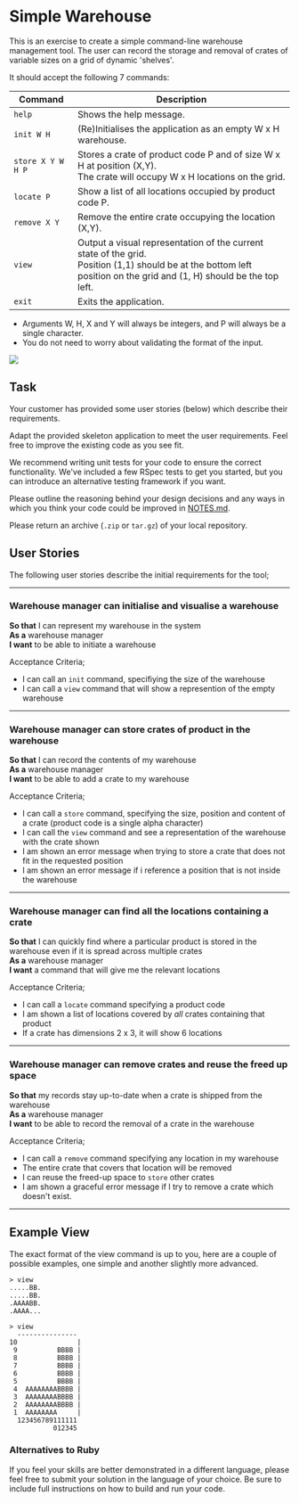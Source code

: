 # Simple Warehouse

This is an exercise to create a simple command-line warehouse management tool. The user can record the storage and removal of crates of variable sizes on a grid of dynamic 'shelves'.

It should accept the following 7 commands:

| Command           | Description                                                                                                                                                             |
| ----------------- | ----------------------------------------------------------------------------------------------------------------------------------------------------------------------- |
| `help`            | Shows the help message.                                                                                                                                                 |
| `init W H`        | (Re)Initialises the application as an empty W x H warehouse.                                                                                                            |
| `store X Y W H P` | Stores a crate of product code P and of size W x H at position (X,Y).<br>The crate will occupy W x H locations on the grid.                                             |
| `locate P`        | Show a list of all locations occupied by product code P.                                                                                                                |
| `remove X Y`      | Remove the entire crate occupying the location (X,Y).                                                                                                                   |
| `view`            | Output a visual representation of the current state of the grid.<br>Position (1,1) should be at the bottom left position on the grid and (1, H) should be the top left. |
| `exit`            | Exits the application.                                                                                                                                                  |

- Arguments W, H, X and Y will always be integers, and P will always be a single character.
- You do not need to worry about validating the format of the input.

![](./example.svg)

## Task

Your customer has provided some user stories (below) which describe their requirements.

Adapt the provided skeleton application to meet the user requirements. Feel free to improve the existing code as you see fit.

We recommend writing unit tests for your code to ensure the correct functionality. We've included a few RSpec tests to get you started, but you can introduce an alternative testing framework if you want.

Please outline the reasoning behind your design decisions and any ways in which you think your code could be improved in [NOTES.md](./NOTES.md).

Please return an archive (`.zip` or `tar.gz`) of your local repository.

## User Stories

The following user stories describe the initial requirements for the tool;

---

### Warehouse manager can initialise and visualise a warehouse

**So that** I can represent my warehouse in the system  
**As a** warehouse manager  
**I want** to be able to initiate a warehouse

Acceptance Criteria;

- I can call an `init` command, specifiying the size of the warehouse
- I can call a `view` command that will show a represention of the empty warehouse

---

### Warehouse manager can store crates of product in the warehouse

**So that** I can record the contents of my warehouse  
**As a** warehouse manager  
**I want** to be able to add a crate to my warehouse

Acceptance Criteria;

- I can call a `store` command, specifying the size, position and content of a crate (product code is a single alpha character)
- I can call the `view` command and see a representation of the warehouse with the crate shown
- I am shown an error message when trying to store a crate that does not fit in the requested position
- I am shown an error message if i reference a position that is not inside the warehouse

---

### Warehouse manager can find all the locations containing a crate

**So that** I can quickly find where a particular product is stored in the warehouse even if it is spread across multiple crates  
**As a** warehouse manager  
**I want** a command that will give me the relevant locations

Acceptance Criteria;

- I can call a `locate` command specifying a product code
- I am shown a list of locations covered by _all_ crates containing that product
- If a crate has dimensions 2 x 3, it will show 6 locations

---

### Warehouse manager can remove crates and reuse the freed up space

**So that** my records stay up-to-date when a crate is shipped from the warehouse  
**As a** warehouse manager  
**I want** to be able to record the removal of a crate in the warehouse

Acceptance Criteria;

- I can call a `remove` command specifying any location in my warehouse
- The entire crate that covers that location will be removed
- I can reuse the freed-up space to `store` other crates
- I am shown a graceful error message if I try to remove a crate which doesn't exist.

---

## Example View

The exact format of the view command is up to you, here are a couple of possible examples, one simple and another slightly more advanced.

    > view
    .....BB.
    .....BB.
    .AAAABB.
    .AAAA...

    > view
      ---------------
    10               |
     9          BBBB |
     8          BBBB |
     7          BBBB |
     6          BBBB |
     5          BBBB |
     4  AAAAAAAABBBB |
     3  AAAAAAAABBBB |
     2  AAAAAAAABBBB |
     1  AAAAAAAA     |
      123456789111111
               012345

### Alternatives to Ruby

If you feel your skills are better demonstrated in a different language, please feel free to submit your solution in the language of your choice. Be sure to include full instructions on how to build and run your code.
